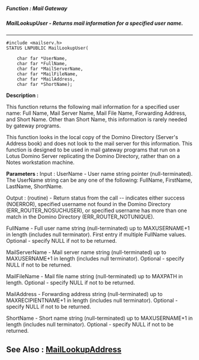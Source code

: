 ##### Function : Mail Gateway
##### MailLookupUser - Returns mail information for a specified user name.
---
```
#include <mailserv.h>
STATUS LNPUBLIC MailLookupUser(

	char far *UserName,
	char far *FullName,
	char far *MailServerName,
	char far *MailFileName,
	char far *MailAddress,
	char far *ShortName);
```
**Description :**

This function returns the following mail information for a specified user 
name:  Full Name, Mail Server Name, Mail File Name, Forwarding Address, and 
Short Name.  Other than Short Name, this information is rarely needed by 
gateway programs.

This function looks in the local copy of the Domino Directory (Server's Address 
book) and does not look to the mail server for this information.  This function 
is designed to be used in mail gateway programs that run on a Lotus Domino 
Server replicating the Domino Directory, rather than on a Notes workstation 
machine.

**Parameters :**
Input :
UserName  -  User name string pointer (null-terminated).  The UserName string can be any one of the following:  FullName, FirstName, LastName, ShortName.

Output :
(routine)  -   Return status from the call -- indicates either success (NOERROR), specified username not found in the Domino Directory (ERR_ROUTER_NOSUCHUSER), or specified username has more than one match in the Domino Directory (ERR_ROUTER_NOTUNIQUE).


FullName  -  Full user name string (null-terminated) up to MAXUSERNAME+1 in length (includes null terminator).  First entry if multiple FullName values.  Optional - specify NULL if not to be returned.

MailServerName  -  Mail server name string (null-terminated) up to MAXUSERNAME+1 in length (includes null terminator).  Optional - specify NULL if not to be returned.

MailFileName  -  Mail file name string (null-terminated) up to MAXPATH in length.  Optional - specify NULL if not to be returned.

MailAddress  -  Forwarding address string (null-terminated) up to MAXRECIPIENTNAME+1 in length (includes null terminator).  Optional - specify NULL if not to be returned.

ShortName  -  Short name string (null-terminated) up to MAXUSERNAME+1 in length (includes null terminator).  Optional - specify NULL if not to be returned.


**See Also :**
[MailLookupAddress](/domino-c-api-docs/reference/Func/MailLookupAddress)
---
